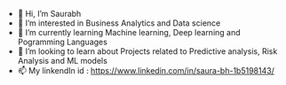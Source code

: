 - 👋 Hi, I’m Saurabh
- 👀 I’m interested in Business Analytics and Data science
- 🌱 I’m currently learning Machine learning, Deep learning and Pogramming Languages
- 💞️ I’m looking to learn about Projects related to Predictive analysis, Risk Analysis and ML models
- 📫 My linkendIn id : https://www.linkedin.com/in/saura-bh-1b5198143/

<!---
Saura-bh20/Saura-bh20 is a ✨ special ✨ repository because its `README.md` (this file) appears on your GitHub profile.
You can click the Preview link to take a look at your changes.
--->
